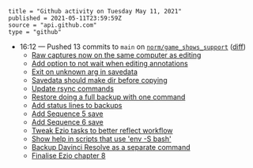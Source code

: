 ```
title = "Github activity on Tuesday May 11, 2021"
published = 2021-05-11T23:59:59Z
source = "api.github.com"
type = "github"
```

* 16:12 — Pushed 13 commits to `main` on [`norm/game_shows_support`](https://github.com/norm/game_shows_support) ([diff](https://github.com/norm/game_shows_support/compare/02420a34543da6c52084f7684b55ba4585e3153a..3f98e91d8bc8458a5067a133eada21e78ca4b2a6))
  * [Raw captures now on the same computer as editing](https://github.com/norm/game_shows_support/commit/daedf688f298a41dca2e7405536644c16ccf12e9)
  * [Add option to not wait when editing annotations](https://github.com/norm/game_shows_support/commit/3a156a843965b1ee887a025f7e29a52871079736)
  * [Exit on unknown arg in savedata](https://github.com/norm/game_shows_support/commit/b16c7fe04d60ed0dfb5b849499218253a741978c)
  * [Savedata should make dir before copying](https://github.com/norm/game_shows_support/commit/ec2d133c3fd1c20ff5f4f5e236230a0790098915)
  * [Update rsync commands](https://github.com/norm/game_shows_support/commit/144ebe33a7fc146fdc7ba4b69d237dc99833454d)
  * [Restore doing a full backup with one command](https://github.com/norm/game_shows_support/commit/101683f49a2e2559dd3009d06eda2ba93254ea5b)
  * [Add status lines to backups](https://github.com/norm/game_shows_support/commit/26c38b5689460e1da1a36a13233bf5680814a2af)
  * [Add Sequence 5 save](https://github.com/norm/game_shows_support/commit/30efa5d2b12324ccb0f7dff09968a54708f39fc1)
  * [Add Sequence 6 save](https://github.com/norm/game_shows_support/commit/be7b83a6c476216130ebbffd06dfb5a04126fdc3)
  * [Tweak Ezio tasks to better reflect workflow](https://github.com/norm/game_shows_support/commit/b947635d54f25a870b46d87e692ed8822e30de20)
  * [Show help in scripts that use 'env -S bash'](https://github.com/norm/game_shows_support/commit/76e8e6736b9c96a924d387492e61a163525a9262)
  * [Backup Davinci Resolve as a separate command](https://github.com/norm/game_shows_support/commit/3460d8cb6fec7f3ed93d82a00a8954a7fda22a23)
  * [Finalise Ezio chapter 8](https://github.com/norm/game_shows_support/commit/3f98e91d8bc8458a5067a133eada21e78ca4b2a6)
